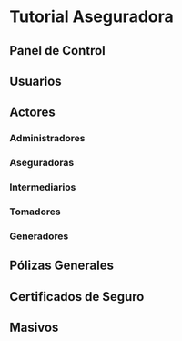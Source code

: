 # Tutorial Aseguradora


## Panel de Control

## Usuarios

## Actores

### Administradores
### Aseguradoras
### Intermediarios
### Tomadores
### Generadores

## Pólizas Generales

## Certificados de Seguro

## Masivos

